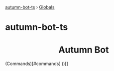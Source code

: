 [autumn-bot-ts](README.md) › [Globals](globals.md)

# autumn-bot-ts

<center> <h1>Autumn Bot</h1> </center>
(Commands)[#commands]
()[]
